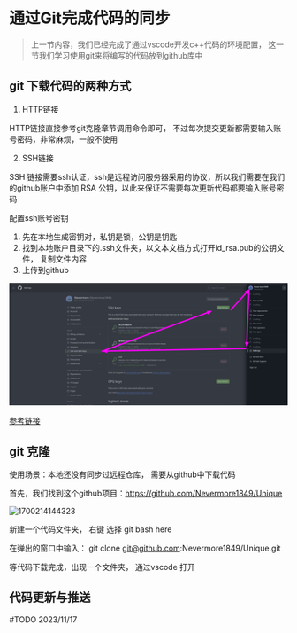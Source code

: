 # 通过Git完成代码的同步

> 上一节内容，我们已经完成了通过vscode开发c++代码的环境配置， 这一节我们学习使用git来将编写的代码放到github库中



## git 下载代码的两种方式

1. HTTP链接

HTTP链接直接参考git克隆章节调用命令即可， 不过每次提交更新都需要输入账号密码，非常麻烦，一般不使用

2. SSH链接

SSH 链接需要ssh认证，ssh是远程访问服务器采用的协议，所以我们需要在我们的github账户中添加 RSA 公钥，以此来保证不需要每次更新代码都要输入账号密码


配置ssh账号密钥

1. 先在本地生成密钥对，私钥是锁，公钥是钥匙
2. 找到本地账户目录下的.ssh文件夹，以文本文档方式打开id_rsa.pub的公钥文件， 复制文件内容
3. 上传到github

![1700214682718](image/second/1700214682718.png)

[参考链接](https://www.jianshu.com/p/2790a860f151)


## git 克隆

使用场景：本地还没有同步过远程仓库， 需要从github中下载代码

首先，我们找到这个github项目：https://github.com/Nevermore1849/Unique

![1700214144323](https://file+.vscode-resource.vscode-cdn.net/home/wanghui01/Develop/gitlab/Unique/tutorial/2-second/image/second/1700214144323.png)


新建一个代码文件夹， 右键 选择 git bash here

在弹出的窗口中输入： git clone git@github.com:Nevermore1849/Unique.git

等代码下载完成，出现一个文件夹， 通过vscode 打开


## 代码更新与推送

#TODO 2023/11/17

